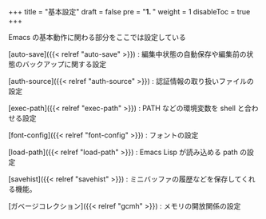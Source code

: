 +++
title = "基本設定"
draft = false
pre = "<b>1. </b>"
weight = 1
disableToc = true
+++

Emacs の基本動作に関わる部分をここでは設定している

[auto-save]({{< relref "auto-save" >}})
: 編集中状態の自動保存や編集前の状態のバックアップに関する設定

[auth-source]({{< relref "auth-source" >}})
: 認証情報の取り扱いファイルの設定

[exec-path]({{< relref "exec-path" >}})
: PATH などの環境変数を shell と合わせる設定

[font-config]({{< relref "font-config" >}})
: フォントの設定

[load-path]({{< relref "load-path" >}})
: Emacs Lisp が読み込める path の設定

[savehist]({{< relref "savehist" >}})
: ミニバッファの履歴などを保存してくれる機能。

[ガベージコレクション]({{< relref "gcmh" >}})
: メモリの開放関係の設定
